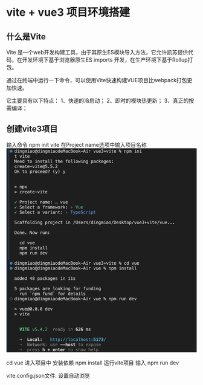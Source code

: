 # vite + vue3 项目环境搭建
## 什么是Vite
Vite 是一个web开发构建工具，由于其原生ES模块导入方法，它允许凯苏提供代码，在开发环境下基于浏览器原生ES imports 开发，在生产环境下基于Rollup打包。

通过在终端中运行一下命令，可以使用Vite快速构建VUE项目比webpack打包更加快速。

它主要具有以下特点：
1、快速的冷启动；
2、即时的模块热更新；
3、真正的按需编译；

## 创建vite3项目
输入命令 npm init vite
在Project name选项中输入项目名称
![alt text](../img/image.png)

cd vue 进入项目中
安装依赖 npm install 
运行vite项目 输入 npm run dev


vite.config.json文件:
设置自动浏览 